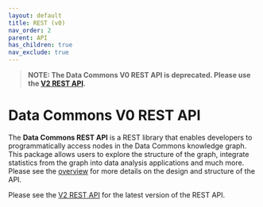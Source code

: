 ```yaml
---
layout: default
title: REST (v0)
nav_order: 2
parent: API
has_children: true
nav_exclude: true
---
```


> **NOTE: The Data Commons V0 REST API is deprecated. Please use the [V2 REST API](/api/rest/v2).**

# Data Commons V0 REST API

The **Data Commons REST API** is a REST library that enables developers to
programmatically access nodes in the Data Commons knowledge graph. This package
allows users to explore the structure of the graph, integrate statistics from
the graph into data analysis applications and much more. Please see the
[overview](/api) for more details on the design and structure of the API.

Please see the [V2 REST API](/api/rest/v2) for the latest version of the REST API.